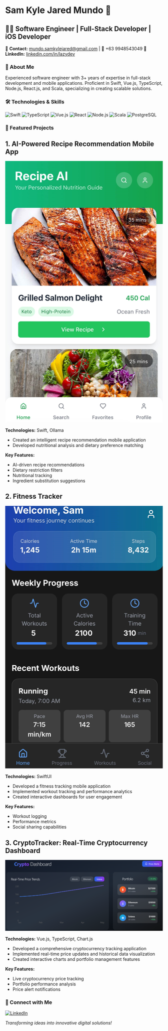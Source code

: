 # Sam Kyle Jared Mundo 👋

## 👨‍💻 Software Engineer | Full-Stack Developer | iOS Developer

📧 **Contact:** mundo.samkylejared@gmail.com | 📱 +63 9948543049
🔗 **LinkedIn:** [linkedin.com/in/lazydev](https://linkedin.com/in/lazydev)

### 🚀 About Me
Experienced software engineer with 3+ years of expertise in full-stack development and mobile applications. Proficient in Swift, Vue.js, TypeScript, Node.js, React.js, and Scala, specializing in creating scalable solutions.

### 🛠️ Technologies & Skills
![Swift](https://img.shields.io/badge/Swift-FA7343?style=for-the-badge&logo=swift&logoColor=white)
![TypeScript](https://img.shields.io/badge/TypeScript-007ACC?style=for-the-badge&logo=typescript&logoColor=white)
![Vue.js](https://img.shields.io/badge/Vue.js-35495E?style=for-the-badge&logo=vue.js&logoColor=4FC08D)
![React](https://img.shields.io/badge/React-20232A?style=for-the-badge&logo=react&logoColor=61DAFB)
![Node.js](https://img.shields.io/badge/Node.js-43853D?style=for-the-badge&logo=node.js&logoColor=white)
![Scala](https://img.shields.io/badge/Scala-DC322F?style=for-the-badge&logo=scala&logoColor=white)
![PostgreSQL](https://img.shields.io/badge/PostgreSQL-316192?style=for-the-badge&logo=postgresql&logoColor=white)

### 🚧 Featured Projects

## 1. AI-Powered Recipe Recommendation Mobile App
![RecipeAI](https://github.com/jaredmnb/github-profile/blob/main/images/AI-Recipe.png?raw=true)

**Technologies:** Swift, Ollama
- Created an intelligent recipe recommendation mobile application
- Developed nutritional analysis and dietary preference matching

**Key Features:**
- AI-driven recipe recommendations
- Dietary restriction filters
- Nutritional tracking
- Ingredient substitution suggestions

## 2. Fitness Tracker
![Fitness Tracker App](https://github.com/jaredmnb/github-profile/blob/main/images/Fitness-Tracker.png?raw=true)

**Technologies:** SwiftUI
- Developed a fitness tracking mobile application
- Implemented workout tracking and performance analytics
- Created interactive dashboards for user engagement

**Key Features:**
- Workout logging
- Performance metrics
- Social sharing capabilities

## 3. CryptoTracker: Real-Time Cryptocurrency Dashboard
![CryptoTracker](https://github.com/jaredmnb/github-profile/blob/main/images/Crypto-Dashboard.png?raw=true)

**Technologies:** Vue.js, TypeScript, Chart.js
- Developed a comprehensive cryptocurrency tracking application
- Implemented real-time price updates and historical data visualization
- Created interactive charts and portfolio management features

**Key Features:**
- Live cryptocurrency price tracking
- Portfolio performance analysis
- Price alert notifications

### 🤝 Connect with Me
[![LinkedIn](https://img.shields.io/badge/LinkedIn-0077B5?style=for-the-badge&logo=linkedin&logoColor=white)](https://linkedin.com/in/lazydev)

*Transforming ideas into innovative digital solutions!*
